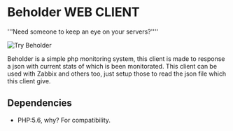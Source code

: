 # Beholder WEB CLIENT

'''Need someone to keep an eye on your servers?''''

![Try Beholder](https://raw.githubusercontent.com/RogerRussel/beholder-web-client/master/opt/img/beholder.jpg)

Beholder is a simple php monitoring system, this client is made to response a json with current stats of which is been monitorated.
This client can be used with Zabbix and others too, just setup those to read the json file which this client give.



## Dependencies

* PHP:5.6, why? For compatibility.

